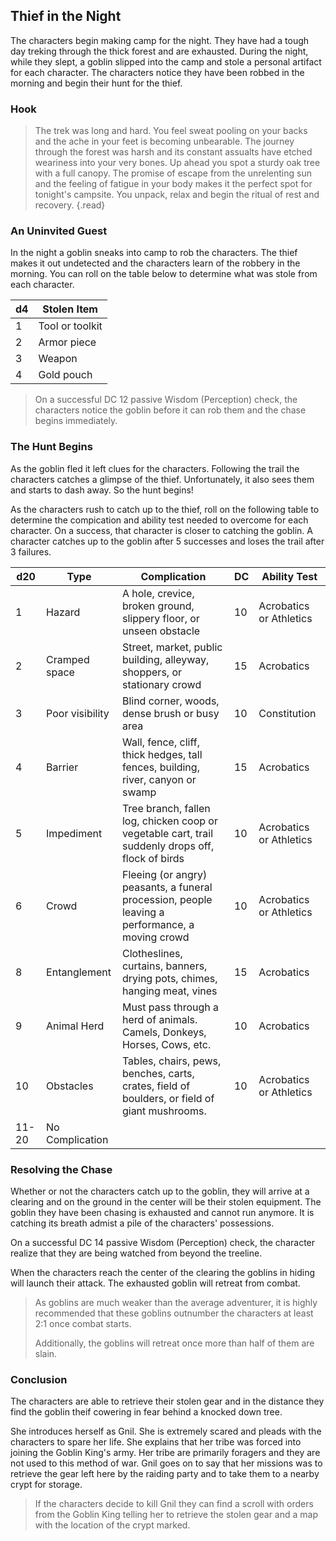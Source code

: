 ## Thief in the Night
The characters begin making camp for the night. They have had a tough day treking through the thick forest and are exhausted. During the night, while they slept, a goblin slipped into the camp and stole a personal artifact for each character. The characters notice they have been robbed in the morning and begin their hunt for the thief.

### Hook
> The trek was long and hard. You feel sweat pooling on your backs and the ache in your feet is becoming unbearable. The journey through the forest was harsh and its constant assualts have etched weariness into your very bones. Up ahead you spot a sturdy oak tree with a full canopy. The promise of escape from the unrelenting sun and the feeling of fatigue in your body makes it the perfect spot for tonight's campsite. You unpack, relax and begin the ritual of rest and recovery.
{.read}

### An Uninvited Guest
In the night a goblin sneaks into camp to rob the characters. The thief makes it out undetected and the characters learn of the robbery in the morning. You can roll on the table below to determine what was stole from each character.

| d4 | Stolen Item               |
|----|---------------------------|
| 1  | Tool or toolkit           |
| 2  | Armor piece               |
| 3  | Weapon                    |
| 4  | Gold pouch                |

>On a successful DC 12 passive Wisdom (Perception) check, the characters notice the goblin before it can rob them and the chase begins immediately.

### The Hunt Begins
As the goblin fled it left clues for the characters. Following the trail the characters catches a glimpse of the thief. Unfortunately, it also sees them and starts to dash away. So the hunt begins!

As the characters rush to catch up to the thief, roll on the following table to determine the compication and ability test needed to overcome for each character. On a success, that character is closer to catching the goblin. A character catches up to the goblin after 5 successes and loses the trail after 3 failures.

| d20   | Type            | Complication                                                                                      | DC | Ability Test            |
|-------|-----------------|---------------------------------------------------------------------------------------------------|----|-------------------------|
| 1     | Hazard          | A hole, crevice, broken ground, slippery floor, or unseen obstacle                                | 10 | Acrobatics or Athletics |
| 2     | Cramped space   | Street, market, public building, alleyway, shoppers, or stationary crowd                          | 15 | Acrobatics              |
| 3     | Poor visibility | Blind corner, woods, dense brush or busy area                                                     | 10 | Constitution            |
| 4     | Barrier         | Wall, fence, cliff, thick hedges, tall fences, building, river, canyon or swamp                   | 15 | Acrobatics              |
| 5     | Impediment      | Tree branch, fallen log, chicken coop or vegetable cart, trail suddenly drops off, flock of birds | 10 | Acrobatics or Athletics |
| 6     | Crowd           | Fleeing (or angry) peasants, a funeral procession, people leaving a performance, a moving crowd   | 10 | Acrobatics or Athletics |
| 8     | Entanglement    | Clotheslines, curtains, banners, drying pots, chimes, hanging meat, vines                         | 15 | Acrobatics              |
| 9     | Animal Herd     | Must pass through a herd of animals. Camels, Donkeys, Horses, Cows, etc.                          | 10 | Acrobatics              |
| 10    | Obstacles       | Tables, chairs, pews, benches, carts, crates, field of boulders, or field of giant mushrooms.     | 10 | Acrobatics or Athletics |
| 11-20 | No Complication |                                                                                                   |    |                         |

### Resolving the Chase
Whether or not the characters catch up to the goblin, they will arrive at a clearing and on the ground in the center will be their stolen equipment. The goblin they have been chasing is exhausted and cannot run anymore. It is catching its breath admist a pile of the characters' possessions.

On a successful DC 14 passive Wisdom (Perception) check, the character realize that they are being watched from beyond the treeline.

When the characters reach the center of the clearing the goblins in hiding will launch their attack. The exhausted goblin will retreat from combat.

>As goblins are much weaker than the average adventurer, it is highly recommended that these goblins outnumber the characters at least 2:1 once combat starts.
>
>Additionally, the goblins will retreat once more than half of them are slain.

### Conclusion
The characters are able to retrieve their stolen gear and in the distance they find the goblin theif cowering in fear behind a knocked down tree.

She introduces herself as Gnil. She is extremely scared and pleads with the characters to spare her life. She explains that her tribe was forced into joining the Goblin King's army. Her tribe are primarily foragers and they are not used to this method of war. Gnil goes on to say that her missions was to retrieve the gear left here by the raiding party and to take them to a nearby crypt for storage.

>If the characters decide to kill Gnil they can find a scroll with orders from the Goblin King telling her to retrieve the stolen gear and a map with the location of the crypt marked.